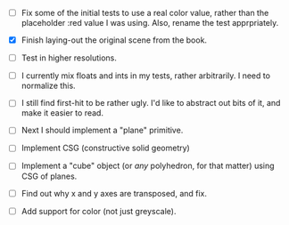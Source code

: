  - [ ] Fix some of the initial tests to use a real color value, rather
   than the placeholder :red value I was using.  Also, rename the test
   apprpriately.

 - [X] Finish laying-out the original scene from the book.

 - [ ] Test in higher resolutions.

 - [ ] I currently mix floats and ints in my tests, rather
   arbitrarily.  I need to normalize this.

 - [ ] I still find first-hit to be rather ugly.  I'd like to abstract
   out bits of it, and make it easier to read.

 - [ ] Next I should implement a "plane" primitive.

 - [ ] Implement CSG (constructive solid geometry)

 - [ ] Implement a "cube" object (or *any* polyhedron, for that
   matter) using CSG of planes.

 - [ ] Find out why x and y axes are transposed, and fix.

 - [ ] Add support for color (not just greyscale).
